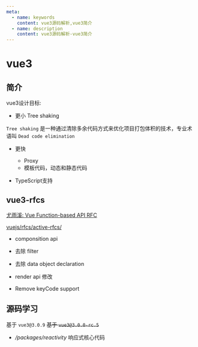 ```yaml
---
meta:
  - name: keywords
    content: vue3源码解析,vue3简介
  - name: description
    content: vue3源码解析-vue3简介
---
```


# vue3

## 简介

vue3设计目标: 

* 更小 Tree shaking

`Tree shaking` 是一种通过清除多余代码方式来优化项目打包体积的技术，专业术语叫 `Dead code elimination`

* 更快

  * Proxy
  * 模板代码，动态和静态代码

* TypeScript支持

## vue3-rfcs

[尤雨溪: Vue Function-based API RFC](https://zhuanlan.zhihu.com/p/68477600)

[vuejs/rfcs/active-rfcs/](https://github.com/vuejs/rfcs/tree/master/active-rfcs)

* componsition api

* 去除 filter

* 去除 data object declaration

* render api 修改

* Remove keyCode support 

<ImgWithBase src="/sharp/vue3-rfcs-1.webp" alt="vscode-multi-column" style="width:100%;max-width:1200px;"/>
<ImgWithBase src="/sharp/vue3-rfcs-2.webp" alt="vscode-multi-column" style="width:100%;max-width:1200px;"/>


## 源码学习

基于 `vue3@3.0.9` ~~基于 `vue3@3.0.0-rc.5`~~


* */packages/reactivity* 响应式核心代码